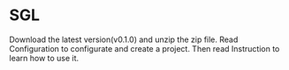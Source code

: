 # SGL
Download the latest version(v0.1.0) and unzip the zip file. Read Configuration to configurate and create a project. Then read Instruction to learn how to use it.
